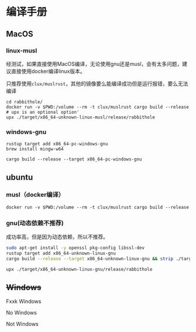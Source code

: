

# 编译手册

## MacOS

### linux-musl

经测试，如果直接使用MacOS编译，无论使用gnu还是musl，会有太多问题，建议直接使用docker编译linux版本。

只推荐使用`clux/muslrust`，其他的镜像要么能编译成功但是运行报错，要么无法编译

```shell
cd rabbithole/
docker run -v $PWD:/volume --rm -t clux/muslrust cargo build --release
# upx is an optional option'
upx ./target/x86_64-unknown-linux-musl/release/rabbithole
```



### windows-gnu
```shell
rustup target add x86_64-pc-windows-gnu
brew install mingw-w64

cargo build --release --target x86_64-pc-windows-gnu
```



## ubuntu

### musl（docker编译）

```shell
docker run -v $PWD:/volume --rm -t clux/muslrust cargo build --release
```

### gnu(动态依赖不推荐)

成功率高，但是因为动态依赖，所以不推荐。

```bash
sudo apt-get install -y openssl pkg-config libssl-dev
rustup target add x86_64-unknown-linux-gnu
cargo build --release --target x86_64-unknown-linux-gnu && strip ./target/x86_64-unknown-linux-gnu/release/rabbithole

upx ./target/x86_64-unknown-linux-gnu/release/rabbithole
```



## ~~Windows~~

Fxxk Windows

No Windows

Not Windows